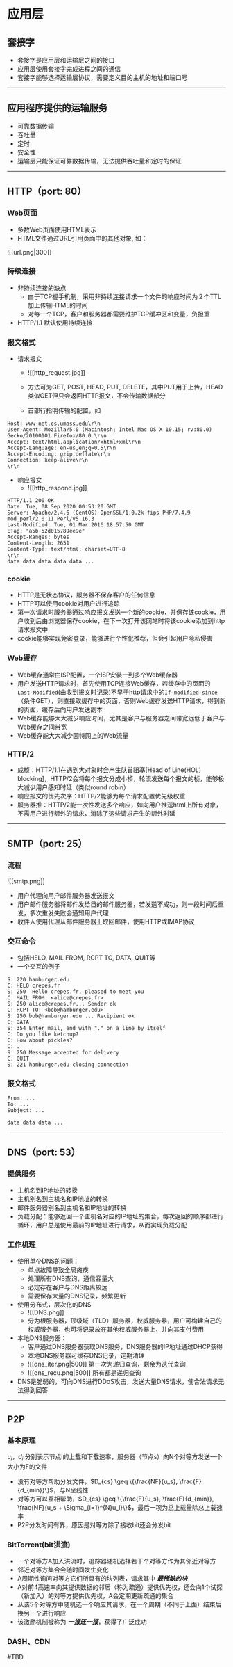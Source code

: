 # 应用层

## 套接字

+ 套接字是应用层和运输层之间的接口
+ 应用层使用套接字完成进程之间的通信
+ 套接字能够选择运输层协议，需要定义目的主机的地址和端口号
---
## 应用程序提供的运输服务

+ 可靠数据传输
+ 吞吐量
+ 定时
+ 安全性
+ 运输层只能保证可靠数据传输，无法提供吞吐量和定时的保证
---
## HTTP（port: 80）

###  Web页面

+  多数Web页面使用HTML表示
+  HTML文件通过URL引用页面中的其他对象, 如：

![[url.png|300]]

### 持续连接

+ 非持续连接的缺点
	+ 由于TCP握手机制，采用非持续连接请求一个文件的响应时间为２个TTL加上传输HTML的时间
	+ 对每一个TCP，客户和服务器都需要维护TCP缓冲区和变量，负担重
+ HTTP/1.1 默认使用持续连接
### 报文格式

+ 请求报文
	+ ![[http_request.jpg]]
	
	+ 方法可为GET, POST, HEAD, PUT, DELETE，其中PUT用于上传，HEAD类似GET但只会返回HTTP报文，不会传输数据部分
	+ 首部行指明传输的配置，如
```
Host: www-net.cs.umass.edu\r\n
User-Agent: Mozilla/5.0 (Macintosh; Intel Mac OS X 10.15; rv:80.0) Gecko/20100101 Firefox/80.0 \r\n
Accept: text/html,application/xhtml+xml\r\n
Accept-Language: en-us,en;q=0.5\r\n
Accept-Encoding: gzip,deflate\r\n
Connection: keep-alive\r\n
\r\n
```

+ 响应报文
	+ ![[http_respond.jpg]]
```
HTTP/1.1 200 OK
Date: Tue, 08 Sep 2020 00:53:20 GMT
Server: Apache/2.4.6 (CentOS) OpenSSL/1.0.2k-fips PHP/7.4.9 mod_perl/2.0.11 Perl/v5.16.3
Last-Modified: Tue, 01 Mar 2016 18:57:50 GMT
ETag: "a5b-52d015789ee9e"
Accept-Ranges: bytes
Content-Length: 2651
Content-Type: text/html; charset=UTF-8
\r\n
data data data data data ... 
```
### cookie

+ HTTP是无状态协议，服务器不保存客户的任何信息
+ HTTP可以使用cookie对用户进行追踪
+ 第一次请求时服务器通过响应报文发送一个新的cookie，并保存该cookie，用户收到后由浏览器保存cookie，在下一次打开该网站时将该cookie添加到http请求报文中
+ cookie能够实现免密登录，能够进行个性化推荐，但会引起用户隐私侵害
### Web缓存

+ Web缓存通常由ISP配置，一个ISP安装一到多个Web缓存器 
+ 用户发送HTTP请求时，首先使用TCP连接Web缓存，若缓存中的页面的`Last-Modified`(由收到报文时记录)不早于http请求中的`If-modified-since`（条件GET），则直接取缓存中的页面，否则Web缓存发送HTTP请求，得到新的页面，缓存后向用户发送副本
+ Web缓存能够大大减少响应时间，尤其是客户与服务器之间带宽远低于客户与Web缓存之间带宽
+ Web缓存能大大减少因特网上的Web流量
### HTTP/2

+ 成桢：HTTP/1.1在遇到大对象时会产生队首阻塞\[Head of Line(HOL) blocking\]，HTTP/2会将每个报文分成小桢，轮流发送每个报文的桢，能够极大减少用户感知时延（类似round robin）
+ 响应报文的优先次序：HTTP/2能够为每个请求配置优先级权重
+ 服务器推：HTTP/2能一次性发送多个响应，如向用户推送html上所有对象，不需用户进行额外的请求，消除了这些请求产生的额外时延
---
## SMTP（port: 25）
### 流程
![[smtp.png]]
+ 用户代理向用户邮件服务器发送报文
+ 用户邮件服务器将邮件发给目的邮件服务器，若发送不成功，则一段时间后重发，多次重发失败会通知用户代理
+ 收件人使用代理从邮件服务器上取回邮件，使用HTTP或IMAP协议
### 交互命令

+ 包括HELO, MAIL FROM, RCPT TO, DATA, QUIT等
+ 一个交互的例子
```
S: 220 hamburger.edu 
C: HELO crepes.fr 
S: 250  Hello crepes.fr, pleased to meet you 
C: MAIL FROM: <alice@crepes.fr> 
S: 250 alice@crepes.fr... Sender ok 
C: RCPT TO: <bob@hamburger.edu> 
S: 250 bob@hamburger.edu ... Recipient ok 
C: DATA 
S: 354 Enter mail, end with "." on a line by itself 
C: Do you like ketchup? 
C: How about pickles? 
C: . 
S: 250 Message accepted for delivery 
C: QUIT 
S: 221 hamburger.edu closing connection
```
### 报文格式

```
From: ...
To: ...
Subject: ...

data data data ...
```

---
## DNS（port: 53）
### 提供服务

+ 主机名到IP地址的转换
+ 主机别名到主机名和IP地址的转换
+ 邮件服务器别名到主机名和IP地址的转换
+ 负载分配：能够返回一个主机名对应的IP地址的集合，每次返回的顺序都进行循环，用户总是使用最前的IP地址进行请求，从而实现负载分配
### 工作机理

+ 使用单个DNS的问题：
	+ 单点故障导致全局瘫痪
	+ 处理所有DNS查询，通信容量大
	+ 必定存在客户与DNS距离较远
	+ 需要保存大量的DNS记录，频繁更新
+ 使用分布式，层次化的DNS
	+ ![[DNS.png]]
	+ 分为根服务器，顶级域（TLD）服务器，权威服务器，用户可构建自己的权威服务器，也可将记录放在其他权威服务器上，并向其支付费用
+ 本地DNS服务器：
	+ 客户通过DNS服务器获取DNS服务，DNS服务器的IP地址通过DHCP获得
	+ 本地DNS服务器可缓存DNS记录，定期清理
	 + ![[dns_iter.png|500]]
	 第一次为递归查询，剩余为迭代查询
	 + ![[dns_recu.png|500]]
	 所有都是递归查询
+ DNS是脆弱的，可向DNS进行DDoS攻击，发送大量DNS请求，使合法请求无法得到回答
---
## P2P
### 基本原理
$u_i， d_i$ 分别表示节点i的上载和下载速率，服务器（节点s）向N个对等方发送一个大小为F的文件

+ 没有对等方帮助分发文件，$D_{cs} \geq \{\frac{NF}{u_s}, \frac{F}{d_{min}}\}$，与N呈线性
+ 对等方可以互相帮助，$D_{cs} \geq \{\frac{F}{u_s}, \frac{F}{d_{min}}, \frac{NF}{u_s + \Sigma_{i=1}^{N}u_i}\}$，最后一项为总上载量除总上载速率
+ P2P分发时间有界，原因是对等方除了接收bit还会分发bit
### BitTorrent(bit洪流)

+ 一个对等方A加入洪流时，追踪器随机选择若干个对等方作为其邻近对等方
+ 邻近对等方集合会随时间发生变化
+ A周期性询问对等方它们所具有的块列表，请求其中 ***最稀缺的块***
+ A对前4高速率向其提供数据的邻居（称为疏通）提供优先权，还会向1个试探（新加入）的对等方提供优先权，A会定期更新疏通的集合
+ 从该5个对等方中随机选一个响应其请求，在一个周期（不同于上面）结束后换另一个进行响应
+ 该激励机制被称为 ***一报还一报***，获得了广泛成功

### DASH、CDN
#TBD